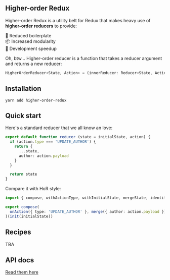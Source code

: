 Higher-order Redux
-----

Higher-order Redux is a utility belt for Redux that makes
heavy use of **higher-order reducers** to provide:

🔩 Reduced boilerplate  
📦 Increased modularity  
🚄 Development speedup

Oh, btw... Higher-order reducer is a function that takes a reducer argument and returns a new reducer:

```typescript
HigherOrderReducer<State, Action> = (innerReducer: Reducer<State, Action>): Reducer<State, Action>
```

## Installation

```
yarn add higher-order-redux
```


## Quick start

Here's a standard reducer that we all know an love:

```typescript
export default function reducer (state = initialState, action) {
  if (action.type === 'UPDATE_AUTHOR') {
    return {
      ...state,
      author: action.payload
    }
  }

  return state
}
```

Compare it with HoR style:

```typescript
import { compose, withActionType, withInitialState, mergeState, identity } from 'redux-hor'

export compose(
  onAction({ type: 'UPDATE_AUTHOR' }, merge({ author: action.payload }))
)(init(initialState))
```


## Recipes

TBA


## API docs

[Read them here](./API.md)

